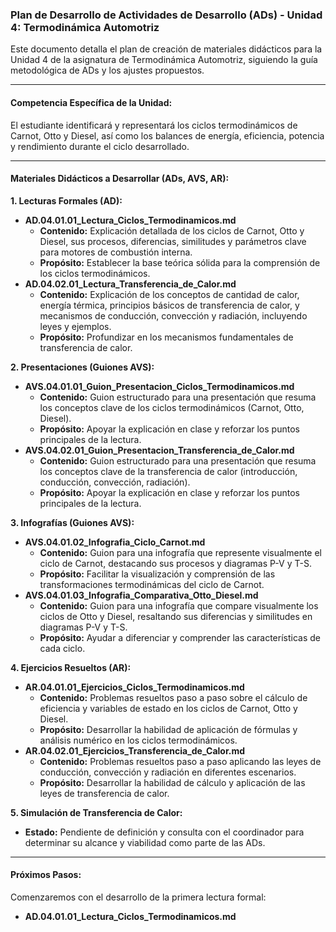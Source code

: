### Plan de Desarrollo de Actividades de Desarrollo (ADs) - Unidad 4: Termodinámica Automotriz

Este documento detalla el plan de creación de materiales didácticos para la Unidad 4 de la asignatura de Termodinámica Automotriz, siguiendo la guía metodológica de ADs y los ajustes propuestos.

---

#### **Competencia Específica de la Unidad:**
El estudiante identificará y representará los ciclos termodinámicos de Carnot, Otto y Diesel, así como los balances de energía, eficiencia, potencia y rendimiento durante el ciclo desarrollado.

---

#### **Materiales Didácticos a Desarrollar (ADs, AVS, AR):**

**1. Lecturas Formales (AD):**
   *   **AD.04.01.01_Lectura_Ciclos_Termodinamicos.md**
       *   **Contenido:** Explicación detallada de los ciclos de Carnot, Otto y Diesel, sus procesos, diferencias, similitudes y parámetros clave para motores de combustión interna.
       *   **Propósito:** Establecer la base teórica sólida para la comprensión de los ciclos termodinámicos.
   *   **AD.04.02.01_Lectura_Transferencia_de_Calor.md**
       *   **Contenido:** Explicación de los conceptos de cantidad de calor, energía térmica, principios básicos de transferencia de calor, y mecanismos de conducción, convección y radiación, incluyendo leyes y ejemplos.
       *   **Propósito:** Profundizar en los mecanismos fundamentales de transferencia de calor.

**2. Presentaciones (Guiones AVS):**
   *   **AVS.04.01.01_Guion_Presentacion_Ciclos_Termodinamicos.md**
       *   **Contenido:** Guion estructurado para una presentación que resuma los conceptos clave de los ciclos termodinámicos (Carnot, Otto, Diesel).
       *   **Propósito:** Apoyar la explicación en clase y reforzar los puntos principales de la lectura.
   *   **AVS.04.02.01_Guion_Presentacion_Transferencia_de_Calor.md**
       *   **Contenido:** Guion estructurado para una presentación que resuma los conceptos clave de la transferencia de calor (introducción, conducción, convección, radiación).
       *   **Propósito:** Apoyar la explicación en clase y reforzar los puntos principales de la lectura.

**3. Infografías (Guiones AVS):**
   *   **AVS.04.01.02_Infografia_Ciclo_Carnot.md**
       *   **Contenido:** Guion para una infografía que represente visualmente el ciclo de Carnot, destacando sus procesos y diagramas P-V y T-S.
       *   **Propósito:** Facilitar la visualización y comprensión de las transformaciones termodinámicas del ciclo de Carnot.
   *   **AVS.04.01.03_Infografia_Comparativa_Otto_Diesel.md**
       *   **Contenido:** Guion para una infografía que compare visualmente los ciclos de Otto y Diesel, resaltando sus diferencias y similitudes en diagramas P-V y T-S.
       *   **Propósito:** Ayudar a diferenciar y comprender las características de cada ciclo.

**4. Ejercicios Resueltos (AR):**
   *   **AR.04.01.01_Ejercicios_Ciclos_Termodinamicos.md**
       *   **Contenido:** Problemas resueltos paso a paso sobre el cálculo de eficiencia y variables de estado en los ciclos de Carnot, Otto y Diesel.
       *   **Propósito:** Desarrollar la habilidad de aplicación de fórmulas y análisis numérico en los ciclos termodinámicos.
   *   **AR.04.02.01_Ejercicios_Transferencia_de_Calor.md**
       *   **Contenido:** Problemas resueltos paso a paso aplicando las leyes de conducción, convección y radiación en diferentes escenarios.
       *   **Propósito:** Desarrollar la habilidad de cálculo y aplicación de las leyes de transferencia de calor.

**5. Simulación de Transferencia de Calor:**
   *   **Estado:** Pendiente de definición y consulta con el coordinador para determinar su alcance y viabilidad como parte de las ADs.

---

#### **Próximos Pasos:**

Comenzaremos con el desarrollo de la primera lectura formal:

*   **AD.04.01.01_Lectura_Ciclos_Termodinamicos.md**

